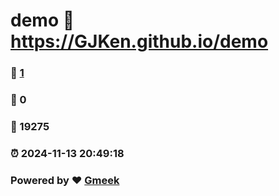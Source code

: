 # demo :link: https://GJKen.github.io/demo 
### :page_facing_up: [1](https://GJKen.github.io/demo/tag.html) 
### :speech_balloon: 0 
### :hibiscus: 19275 
### :alarm_clock: 2024-11-13 20:49:18 
### Powered by :heart: [Gmeek](https://github.com/Meekdai/Gmeek)
